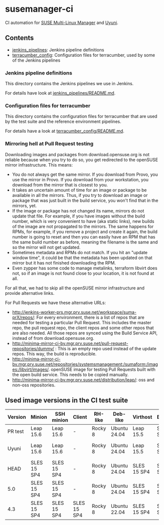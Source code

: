 # susemanager-ci

CI automation for [SUSE Multi-Linux Manager](https://www.suse.com/products/multi-linux-manager/) and [Uyuni](https://www.uyuni-project.org/).

## Contents

- [jenkins_pipelines](jenkins_pipelines): Jenkins pipeline definitions
- [terracumber_config](terracumber_config): Configuration files for terracumber, used by some of the Jenkins pipelines

### Jenkins pipeline definitions

This directory contains the Jenkins pipelines we use in Jenkins.

For details have look at [jenkins_pipelines/README.md](jenkins_pipelines/README.md).

### Configuration files for terracumber

This directory contains the configuration files for terracumber that are used by the test suite and the reference
environment pipelines.

For details have a look at [terracumber_config/README.md](terracumber_config/README.md).

### Mirroring hell at Pull Request testing

Downloading images and packages from download.opensuse.org is not reliable because when you try to do so, you get
redirected to the openSUSE mirror infrastructure. This means:

- You do not always get the same mirror. If you download from Provo, you use the mirror in Provo. If you download from
your workstation, you download from the mirror that is closest to you.
- It takes an uncertain amount of time for an image or package to be available in all the mirrors. Thus, if you try to
download an image or package that was just built in the build service, you won't find that in the mirrors, yet.
- If the image or package has not changed its name, mirrors do not update that file. For example, if you have images
without the build number, which is very convenient to have (aka static links), new builds of the image are not
propagated to the mirrors. The same happens for RPMs, for example, if you remove a project and create it again,
the build number is going to reset and then you can easily have an RPM that has the same build number as before,
meaning the filename is the same and so the mirror will not get updated.
- Sometimes metadata and RPMs do not match. If you hit an "update window time", it could be that the metadata has been
updated on that mirror but it has not finished downloading the RPM.
- Even zypper has some code to manage metalinks, terraform libvirt does not, so if an image is not found close to your
location, it is not found at all.

For all that, we had to skip all the openSUSE mirror infrastructure and provide alternative links.

For Pull Requests we have these alternative URLs:

- http://jenkins-worker-prs.mgr.prv.suse.net/workspace/suma-prX/repos/: For every environment, there is a list of repos
that are needed for testing a particular Pull Request. This includes the master repo, the pull request repo, the client
repos and some other repos that are also needed. All those repos are synced using the Build Service API, instead of from
download.opensuse.org.
- http://minima-mirror-ci-bv.mgr.prv.suse.net/pull-request-repositories/dummy/ : This is an empty repo used instead of the update repos. This way,
the build is reproducible.
- http://minima-mirror-ci-bv.mgr.prv.suse.net/repositories/systemsmanagement:/sumaform:/images:/libvirt/images/. openSUSE
image for testing Pull Requests built with the open build service. This needs to be copied manually.
- http://minima-mirror-ci-bv.mgr.prv.suse.net/distribution/leap/: oss and non-oss repositories.

## Used image versions in the CI test suite

| Version       | Minion      | SSH minion  | Client      | RH-like  | Deb-like     | Virthost    | Buildhost   | Terminal    | Controller | Server         | Proxy          |
| ------------- | ----------- | ----------- | ----------- | -------- | ------------ | ----------- | ----------- | ----------- | ---------- | -------------- | -------------- |
|  PR test      | Leap 15.6   | Leap 15.6   | -           | Rocky 8  | Ubuntu 24.04 | Leap 15.5   | SLES 15 SP4 | SLES 15 SP4 | Leap 15.5  | Leap 15.6      | Leap 15.6      |
|  Uyuni        | Leap 15.6   | Leap 15.6   | -           | Rocky 8  | Ubuntu 24.04 | Leap 15.5   | SLES 15 SP4 | SLES 15 SP4 | Leap 15.5  | Leap Micro 5.5 | Leap Micro 5.5 |
|  HEAD         | SLES 15 SP4 | SLES 15 SP4 | -           | Rocky 8  | Ubuntu 24.04 | SLES 15 SP4 | SLES 15 SP4 | SLES 15 SP4 | Leap 15.5  | SL Micro 6.1   | SL Micro 6.1   |
|  5.0          | SLES 15 SP4 | SLES 15 SP4 | -           | Rocky 8  | Ubuntu 24.04 | SLES 15 SP4 | SLES 15 SP4 | SLES 15 SP4 | Leap 15.5  | SLE Micro 5.5  | SLE Micro 5.5  |
|  4.3          | SLES 15 SP4 | SLES 15 SP4 | SLES 15 SP4 | Rocky 8  | Ubuntu 22.04 | SLES 15 SP4 | SLES 15 SP4 | SLES 15 SP4 | Leap 15.5  | SLES 15 SP4    | SLES 15 SP4    |
